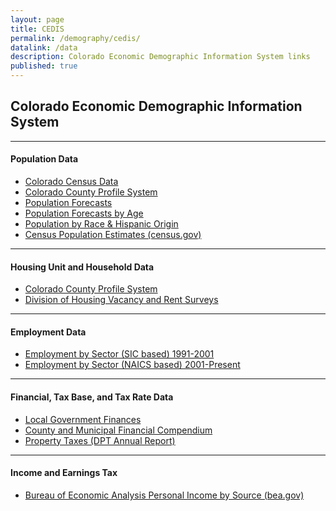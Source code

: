 ```yaml
---
layout: page
title: CEDIS
permalink: /demography/cedis/
datalink: /data
description: Colorado Economic Demographic Information System links
published: true
---
```


## Colorado Economic Demographic Information System

- - -

#### Population Data

- [Colorado Census Data](/census-acs/2010-census-information#census-information-2010)
- [Colorado County Profile System](/population/data/profile-county/)
- [Population Forecasts](/population/population-totals-colorado-substate#population-totals-for-colorado-and-sub-state-regions)
- [Population Forecasts by Age](/population/age-gender-population-data#age-and-gender-population-data)
- [Population by Race & Hispanic Origin](/population/race-hispanic-origin#race-and-hispanic-origin)
- [Census Population Estimates (census.gov)](http://www.census.gov/popest/estimates.html)

- - -

#### Housing Unit and Household Data

- [Colorado County Profile System](/population/data/county-profile#county-demographic-profiles)
- [Division of Housing Vacancy and Rent Surveys](https://www.colorado.gov/pacific/dola/vacancy-rent-surveys)

- - -

#### Employment Data

- [Employment by Sector (SIC based) 1991-2001](https://dola.colorado.gov/demog_webapps/jss_parameters.jsf)
- [Employment by Sector (NAICS based) 2001-Present](/economy-labor-force/data/jobs-by-sector#jobs-by-sector-naics)

- - -

#### Financial, Tax Base, and Tax Rate Data

- [Local Government Finances](https://dola.colorado.gov/lgis/lg_finances.jsf)
- [County and Municipal Financial Compendium](https://www.colorado.gov/pacific/dola/county-municipal-financial-compendium)
- [Property Taxes (DPT Annual Report)](https://www.colorado.gov/pacific/dola/annual-reports)

- - -

#### Income and Earnings Tax

- [Bureau of Economic Analysis Personal Income by Source (bea.gov)](http://www.bea.gov/regional/index.htm)
